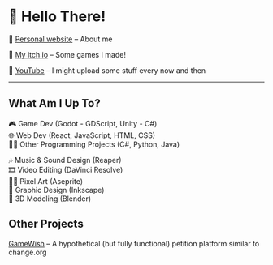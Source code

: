 # 👋 Hello There!

📌 [Personal website](https://sphyxdev.github.io/) – About me

📌 [My itch.io](https://sphyxdev.itch.io/) – Some games I made!

📌 [YouTube](https://youtube.com/@SphyxDev) – I might upload some stuff every now and then

---

## What Am I Up To?

🎮 Game Dev (Godot - GDScript, Unity - C#)\
🌐 Web Dev (React, JavaScript, HTML, CSS)\
👨‍💻 Other Programming Projects (C#, Python, Java)

🎶 Music & Sound Design (Reaper)\
🎞️ Video Editing (DaVinci Resolve)\
👨‍🎨 Pixel Art (Aseprite)\
🎨 Graphic Design (Inkscape)\
🧊 3D Modeling (Blender)

## Other Projects

[GameWish](https://game-wish.web.app/) – A hypothetical (but fully functional) petition platform similar to change.org
